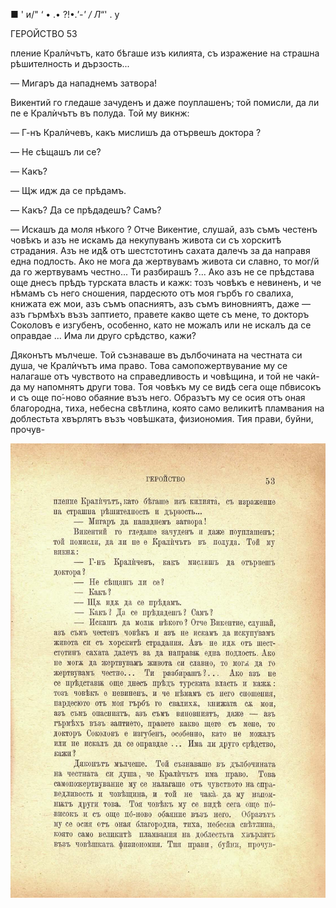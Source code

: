 ﻿■ '	и/"	‘ • .•	?!•*.'-'	/ Л*“' . у

ГЕРОЙСТВО	53

пление Кралѝчътъ, като бѣгаше изъ килията, съ изражение на страшна рѣшителность и дързость...

— Мигаръ да нападнемъ затвора!

Викентий го гледаше зачуденъ и даже поуплашенъ; той помисли, да ли пе е Кралѝчътъ въ полуда. Той му викнж:

— Г-нъ Кралѝчевъ, какъ мислишъ да отървешъ доктора ?

— Не сѣщашъ ли се?

— Какъ?

— Щж идж да се прѣдамъ.

— Какъ? Да се прѣдадешъ? Самъ?

— Искашъ да моля нѣкого ? Отче Викентие, слушай, азъ съмъ честенъ човѣкъ и азъ не искамъ да некупуванъ живота си съ хорскитѣ страдания. Азъ не ид& отъ шестстотинъ сахата далечъ за да направя една подлость. Ако не мога да жертвувамъ живота си славно, то мог/й да го жертвувамъ честно... Ти разбирашъ ?... Ако азъ не се прѣдстава още днесъ прѣдъ турската власть и кажк: тозъ човѣкъ е невиненъ, и че нѣмамъ съ него сношения, пардесюто отъ моя гърбъ го свалиха, книжата еж мои, азъ съмъ опасниятъ, азъ съмъ виновниятъ, даже — азъ гърмѣхъ възъ заптието, правете какво щете съ мене, то докторъ Соколовъ е изгубенъ, особенно, като не можалъ или не искалъ да се оправдае ... Има ли друго срѣдство, кажи?

Дяконътъ мълчеше. Той съзнаваше въ дълбочината на честната си душа, че Кралѝчътъ има право. Това самопожертвувание му се налагаше отъ чувството на справедливость и човѣщина, и той не чакѝ- да му напомнятъ други това. Тоя човѣкъ му се видѣ сега още пбвисокъ и съ още по́-ново обаяние възъ него. Образътъ му се осия отъ оная благородна, тиха, небесна свѣтлина, която само великитѣ пламвания на доблестьта хвърлятъ възъ човѣшката, физиономия. Тия прави, буйни, прочув-

![original](../images/064.jpg)

